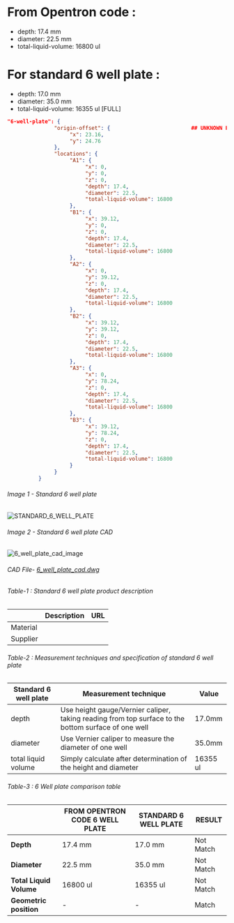 # From Opentron code :
- depth: 17.4 mm
- diameter: 22.5 mm
- total-liquid-volume: 16800 ul

# For standard 6 well plate :
- depth: 17.0 mm
- diameter: 35.0 mm
- total-liquid-volume: 16355 ul [FULL]

```json
"6-well-plate": {
               "origin-offset": {                          ## UNKNOWN PARAMETER
                    "x": 23.16,
                    "y": 24.76
               },
               "locations": {
                    "A1": {
                         "x": 0,
                         "y": 0,
                         "z": 0,
                         "depth": 17.4,
                         "diameter": 22.5,
                         "total-liquid-volume": 16800
                    },
                    "B1": {
                         "x": 39.12,
                         "y": 0,
                         "z": 0,
                         "depth": 17.4,
                         "diameter": 22.5,
                         "total-liquid-volume": 16800
                    },
                    "A2": {
                         "x": 0,
                         "y": 39.12,
                         "z": 0,
                         "depth": 17.4,
                         "diameter": 22.5,
                         "total-liquid-volume": 16800
                    },
                    "B2": {
                         "x": 39.12,
                         "y": 39.12,
                         "z": 0,
                         "depth": 17.4,
                         "diameter": 22.5,
                         "total-liquid-volume": 16800
                    },
                    "A3": {
                         "x": 0,
                         "y": 78.24,
                         "z": 0,
                         "depth": 17.4,
                         "diameter": 22.5,
                         "total-liquid-volume": 16800
                    },
                    "B3": {
                         "x": 39.12,
                         "y": 78.24,
                         "z": 0,
                         "depth": 17.4,
                         "diameter": 22.5,
                         "total-liquid-volume": 16800
                    }
               }
          }
```



###### Image 1 -   Standard 6 well plate

![STANDARD_6_WELL_PLATE](D:\pritam\Genotyper-Firmware\docs\Orchestrator\ContainerCoordinateSystem\Standard_module_compare_config_files\6_well_plate\STANDARD_6_WELL_PLATE.jpeg)



###### Image 2 -   Standard 6 well plate CAD

![6_well_plate_cad_image](D:\pritam\Genotyper-Firmware\docs\Orchestrator\ContainerCoordinateSystem\Standard_module_compare_config_files\6_well_plate\6_well_plate_cad_image.JPG)



###### CAD File-  [6_well_plate_cad.dwg](6_well_plate_cad.dwg) 

###### Table-1 : Standard 6 well plate product description

|          | Description | URL  |
| -------- | ----------- | ---- |
| Material |             |      |
| Supplier |             |      |





###### Table-2 : Measurement techniques and specification of standard 6 well plate

| Standard 6 well plate | Measurement technique                                        | Value    |
| --------------------- | ------------------------------------------------------------ | -------- |
| depth                 | Use height gauge/Vernier caliper, taking reading from top surface to the bottom surface of one well | 17.0mm   |
| diameter              | Use Vernier caliper to measure the diameter of one well      | 35.0mm   |
| total liquid volume   | Simply calculate after determination of the height and diameter | 16355 ul |



###### Table-3 : 6 Well plate comparison table

|                         | FROM OPENTRON CODE 6 WELL PLATE | STANDARD 6 WELL PLATE | RESULT    |
| ----------------------- | ------------------------------- | --------------------- | --------- |
| **Depth**               | 17.4 mm                         | 17.0 mm               | Not Match |
| **Diameter**            | 22.5 mm                         | 35.0 mm               | Not Match |
| **Total Liquid Volume** | 16800 ul                        | 16355 ul              | Not Match |
| **Geometric position**  | -                               | -                     | Match     |
